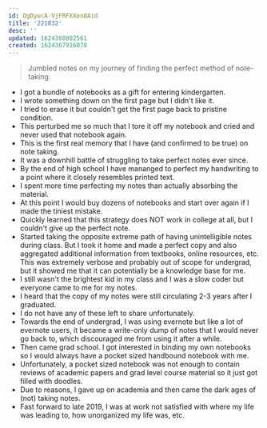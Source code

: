 ```yaml
---
id: OgDywcA-VjFRFXXeo8Aid
title: '221832'
desc: ''
updated: 1624368002561
created: 1624367916078
---
```


> Jumbled notes on my journey of finding the perfect method of note-taking.

- I got a bundle of notebooks as a gift for entering kindergarten. 
- I wrote something down on the first page but I didn't like it.
- I tried to erase it but couldn't get the first page back to pristine condition. 
- This perturbed me so much that I tore it off my notebook and cried and never used that notebook again. 
- This is the first real memory that I have (and confirmed to be true) on note taking.
- It was a downhill battle of struggling to take perfect notes ever since.
- By the end of high school I have mananged to perfect my handwriting to a point where it closely resembles printed text.
- I spent more time perfecting my notes than actually absorbing the material.
- At this point I would buy dozens of notebooks and start over again if I made the tiniest mistake.
- Quickly learned that this strategy does NOT work in college at all, but I couldn't give up the perfect note.
- Started taking the opposite extreme path of having unintelligible notes during class. But I took it home and made a perfect copy and also aggregated additional information from textbooks, online resources, etc. This was extremely verbose and probably out of scope for undergrad, but it showed me that it can potentially be a knowledge base for me.
- I still wasn't the brightest kid in my class and I was a slow coder but everyone came to me for my notes.
- I heard that the copy of my notes were still circulating 2-3 years after I graduated.
- I do not have any of these left to share unfortunately.
- Towards the end of undergrad, I was using evernote but like a lot of evernote users, it became a write-only dump of notes that I would never go back to, which discouraged me from using it after a while.
- Then came grad school. I got interested in binding my own notebooks so I would always have a pocket sized handbound notebook with me.
- Unfortunately, a pocket sized notebook was not enough to contain reviews of academic papers and grad level course material so it just got filled with doodles.
- Due to reasons, I gave up on academia and then came the dark ages of (not) taking notes.
- Fast forward to late 2019, I was at work not satisfied with where my life was leading to, how unorganized my life was, etc.
